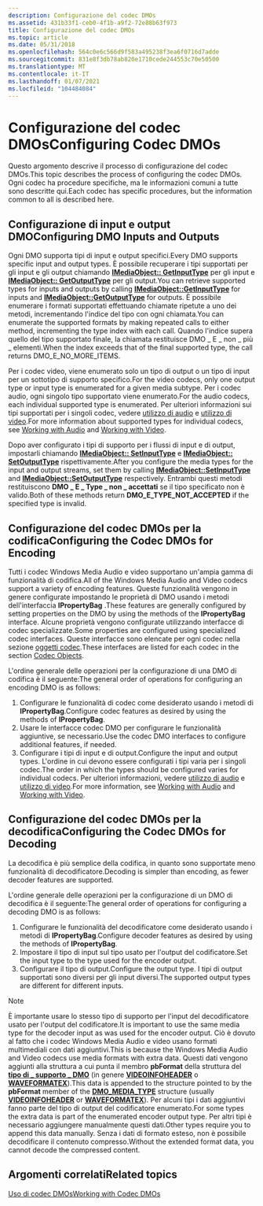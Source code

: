 ```yaml
---
description: Configurazione del codec DMOs
ms.assetid: 431b33f1-ceb0-4f1b-a9f2-72e88b63f973
title: Configurazione del codec DMOs
ms.topic: article
ms.date: 05/31/2018
ms.openlocfilehash: 564c0e6c566d9f583a495238f3ea6f0716d7adde
ms.sourcegitcommit: 831e8f3db78ab820e1710cede244553c70e50500
ms.translationtype: MT
ms.contentlocale: it-IT
ms.lasthandoff: 01/07/2021
ms.locfileid: "104484084"
---
```

# <a name="configuring-codec-dmos"></a><span data-ttu-id="50f0b-103">Configurazione del codec DMOs</span><span class="sxs-lookup"><span data-stu-id="50f0b-103">Configuring Codec DMOs</span></span>

<span data-ttu-id="50f0b-104">Questo argomento descrive il processo di configurazione del codec DMOs.</span><span class="sxs-lookup"><span data-stu-id="50f0b-104">This topic describes the process of configuring the codec DMOs.</span></span> <span data-ttu-id="50f0b-105">Ogni codec ha procedure specifiche, ma le informazioni comuni a tutte sono descritte qui.</span><span class="sxs-lookup"><span data-stu-id="50f0b-105">Each codec has specific procedures, but the information common to all is described here.</span></span>

## <a name="configuring-dmo-inputs-and-outputs"></a><span data-ttu-id="50f0b-106">Configurazione di input e output DMO</span><span class="sxs-lookup"><span data-stu-id="50f0b-106">Configuring DMO Inputs and Outputs</span></span>

<span data-ttu-id="50f0b-107">Ogni DMO supporta tipi di input e output specifici.</span><span class="sxs-lookup"><span data-stu-id="50f0b-107">Every DMO supports specific input and output types.</span></span> <span data-ttu-id="50f0b-108">È possibile recuperare i tipi supportati per gli input e gli output chiamando [**IMediaObject:: GetInputType**](/previous-versions/windows/desktop/api/mediaobj/nf-mediaobj-imediaobject-getinputtype) per gli input e [**IMediaObject:: GetOutputType**](/previous-versions/windows/desktop/api/mediaobj/nf-mediaobj-imediaobject-getoutputtype) per gli output.</span><span class="sxs-lookup"><span data-stu-id="50f0b-108">You can retrieve supported types for inputs and outputs by calling [**IMediaObject::GetInputType**](/previous-versions/windows/desktop/api/mediaobj/nf-mediaobj-imediaobject-getinputtype) for inputs and [**IMediaObject::GetOutputType**](/previous-versions/windows/desktop/api/mediaobj/nf-mediaobj-imediaobject-getoutputtype) for outputs.</span></span> <span data-ttu-id="50f0b-109">È possibile enumerare i formati supportati effettuando chiamate ripetute a uno dei metodi, incrementando l'indice del tipo con ogni chiamata.</span><span class="sxs-lookup"><span data-stu-id="50f0b-109">You can enumerate the supported formats by making repeated calls to either method, incrementing the type index with each call.</span></span> <span data-ttu-id="50f0b-110">Quando l'indice supera quello del tipo supportato finale, la chiamata restituisce DMO \_ E \_ non \_ più \_ elementi.</span><span class="sxs-lookup"><span data-stu-id="50f0b-110">When the index exceeds that of the final supported type, the call returns DMO\_E\_NO\_MORE\_ITEMS.</span></span>

<span data-ttu-id="50f0b-111">Per i codec video, viene enumerato solo un tipo di output o un tipo di input per un sottotipo di supporto specifico.</span><span class="sxs-lookup"><span data-stu-id="50f0b-111">For the video codecs, only one output type or input type is enumerated for a given media subtype.</span></span> <span data-ttu-id="50f0b-112">Per i codec audio, ogni singolo tipo supportato viene enumerato.</span><span class="sxs-lookup"><span data-stu-id="50f0b-112">For the audio codecs, each individual supported type is enumerated.</span></span> <span data-ttu-id="50f0b-113">Per ulteriori informazioni sui tipi supportati per i singoli codec, vedere [utilizzo di audio](workingwithaudio.md) e [utilizzo di video](workingwithvideo.md).</span><span class="sxs-lookup"><span data-stu-id="50f0b-113">For more information about supported types for individual codecs, see [Working with Audio](workingwithaudio.md) and [Working with Video](workingwithvideo.md).</span></span>

<span data-ttu-id="50f0b-114">Dopo aver configurato i tipi di supporto per i flussi di input e di output, impostarli chiamando [**IMediaObject:: SetInputType**](/previous-versions/windows/desktop/api/mediaobj/nf-mediaobj-imediaobject-setinputtype) e [**IMediaObject:: SetOutputType**](/previous-versions/windows/desktop/api/mediaobj/nf-mediaobj-imediaobject-setoutputtype) rispettivamente.</span><span class="sxs-lookup"><span data-stu-id="50f0b-114">After you configure the media types for the input and output streams, set them by calling [**IMediaObject::SetInputType**](/previous-versions/windows/desktop/api/mediaobj/nf-mediaobj-imediaobject-setinputtype) and [**IMediaObject::SetOutputType**](/previous-versions/windows/desktop/api/mediaobj/nf-mediaobj-imediaobject-setoutputtype) respectively.</span></span> <span data-ttu-id="50f0b-115">Entrambi questi metodi restituiscono **DMO \_ E \_ Type \_ non \_ accettati** se il tipo specificato non è valido.</span><span class="sxs-lookup"><span data-stu-id="50f0b-115">Both of these methods return **DMO\_E\_TYPE\_NOT\_ACCEPTED** if the specified type is invalid.</span></span>

## <a name="configuring-the-codec-dmos-for-encoding"></a><span data-ttu-id="50f0b-116">Configurazione del codec DMOs per la codifica</span><span class="sxs-lookup"><span data-stu-id="50f0b-116">Configuring the Codec DMOs for Encoding</span></span>

<span data-ttu-id="50f0b-117">Tutti i codec Windows Media Audio e video supportano un'ampia gamma di funzionalità di codifica.</span><span class="sxs-lookup"><span data-stu-id="50f0b-117">All of the Windows Media Audio and Video codecs support a variety of encoding features.</span></span> <span data-ttu-id="50f0b-118">Queste funzionalità vengono in genere configurate impostando le proprietà di DMO usando i metodi dell'interfaccia **IPropertyBag** .</span><span class="sxs-lookup"><span data-stu-id="50f0b-118">These features are generally configured by setting properties on the DMO by using the methods of the **IPropertyBag** interface.</span></span> <span data-ttu-id="50f0b-119">Alcune proprietà vengono configurate utilizzando interfacce di codec specializzate.</span><span class="sxs-lookup"><span data-stu-id="50f0b-119">Some properties are configured using specialized codec interfaces.</span></span> <span data-ttu-id="50f0b-120">Queste interfacce sono elencate per ogni codec nella sezione [oggetti codec](codecobjects.md).</span><span class="sxs-lookup"><span data-stu-id="50f0b-120">These interfaces are listed for each codec in the section [Codec Objects](codecobjects.md).</span></span>

<span data-ttu-id="50f0b-121">L'ordine generale delle operazioni per la configurazione di una DMO di codifica è il seguente:</span><span class="sxs-lookup"><span data-stu-id="50f0b-121">The general order of operations for configuring an encoding DMO is as follows:</span></span>

1.  <span data-ttu-id="50f0b-122">Configurare le funzionalità di codec come desiderato usando i metodi di **IPropertyBag**.</span><span class="sxs-lookup"><span data-stu-id="50f0b-122">Configure codec features as desired by using the methods of **IPropertyBag**.</span></span>
2.  <span data-ttu-id="50f0b-123">Usare le interfacce codec DMO per configurare le funzionalità aggiuntive, se necessario.</span><span class="sxs-lookup"><span data-stu-id="50f0b-123">Use the codec DMO interfaces to configure additional features, if needed.</span></span>
3.  <span data-ttu-id="50f0b-124">Configurare i tipi di input e di output.</span><span class="sxs-lookup"><span data-stu-id="50f0b-124">Configure the input and output types.</span></span> <span data-ttu-id="50f0b-125">L'ordine in cui devono essere configurati i tipi varia per i singoli codec.</span><span class="sxs-lookup"><span data-stu-id="50f0b-125">The order in which the types should be configured varies for individual codecs.</span></span> <span data-ttu-id="50f0b-126">Per ulteriori informazioni, vedere [utilizzo di audio](workingwithaudio.md) e [utilizzo di video](workingwithvideo.md).</span><span class="sxs-lookup"><span data-stu-id="50f0b-126">For more information, see [Working with Audio](workingwithaudio.md) and [Working with Video](workingwithvideo.md).</span></span>

## <a name="configuring-the-codec-dmos-for-decoding"></a><span data-ttu-id="50f0b-127">Configurazione del codec DMOs per la decodifica</span><span class="sxs-lookup"><span data-stu-id="50f0b-127">Configuring the Codec DMOs for Decoding</span></span>

<span data-ttu-id="50f0b-128">La decodifica è più semplice della codifica, in quanto sono supportate meno funzionalità di decodificatore.</span><span class="sxs-lookup"><span data-stu-id="50f0b-128">Decoding is simpler than encoding, as fewer decoder features are supported.</span></span>

<span data-ttu-id="50f0b-129">L'ordine generale delle operazioni per la configurazione di un DMO di decodifica è il seguente:</span><span class="sxs-lookup"><span data-stu-id="50f0b-129">The general order of operations for configuring a decoding DMO is as follows:</span></span>

1.  <span data-ttu-id="50f0b-130">Configurare le funzionalità del decodificatore come desiderato usando i metodi di **IPropertyBag**.</span><span class="sxs-lookup"><span data-stu-id="50f0b-130">Configure decoder features as desired by using the methods of **IPropertyBag**.</span></span>
2.  <span data-ttu-id="50f0b-131">Impostare il tipo di input sul tipo usato per l'output del codificatore.</span><span class="sxs-lookup"><span data-stu-id="50f0b-131">Set the input type to the type used for the encoder output.</span></span>
3.  <span data-ttu-id="50f0b-132">Configurare il tipo di output.</span><span class="sxs-lookup"><span data-stu-id="50f0b-132">Configure the output type.</span></span> <span data-ttu-id="50f0b-133">I tipi di output supportati sono diversi per gli input diversi.</span><span class="sxs-lookup"><span data-stu-id="50f0b-133">The supported output types are different for different inputs.</span></span>

> [!Note]  
> <span data-ttu-id="50f0b-134">È importante usare lo stesso tipo di supporto per l'input del decodificatore usato per l'output del codificatore.</span><span class="sxs-lookup"><span data-stu-id="50f0b-134">It is important to use the same media type for the decoder input as was used for the encoder output.</span></span> <span data-ttu-id="50f0b-135">Ciò è dovuto al fatto che i codec Windows Media Audio e video usano formati multimediali con dati aggiuntivi.</span><span class="sxs-lookup"><span data-stu-id="50f0b-135">This is because the Windows Media Audio and Video codecs use media formats with extra data.</span></span> <span data-ttu-id="50f0b-136">Questi dati vengono aggiunti alla struttura a cui punta il membro **pbFormat** della struttura del [**tipo di \_ supporto \_ DMO**](/previous-versions/windows/desktop/api/mediaobj/ns-mediaobj-dmo_media_type) (in genere [**VIDEOINFOHEADER**](/previous-versions/windows/desktop/api/amvideo/ns-amvideo-videoinfoheader) o [**WAVEFORMATEX**](/previous-versions/dd757713(v=vs.85))).</span><span class="sxs-lookup"><span data-stu-id="50f0b-136">This data is appended to the structure pointed to by the **pbFormat** member of the [**DMO\_MEDIA\_TYPE**](/previous-versions/windows/desktop/api/mediaobj/ns-mediaobj-dmo_media_type) structure (usually [**VIDEOINFOHEADER**](/previous-versions/windows/desktop/api/amvideo/ns-amvideo-videoinfoheader) or [**WAVEFORMATEX**](/previous-versions/dd757713(v=vs.85))).</span></span> <span data-ttu-id="50f0b-137">Per alcuni tipi i dati aggiuntivi fanno parte del tipo di output del codificatore enumerato.</span><span class="sxs-lookup"><span data-stu-id="50f0b-137">For some types the extra data is part of the enumerated encoder output type.</span></span> <span data-ttu-id="50f0b-138">Per altri tipi è necessario aggiungere manualmente questi dati.</span><span class="sxs-lookup"><span data-stu-id="50f0b-138">Other types require you to append this data manually.</span></span> <span data-ttu-id="50f0b-139">Senza i dati di formato esteso, non è possibile decodificare il contenuto compresso.</span><span class="sxs-lookup"><span data-stu-id="50f0b-139">Without the extended format data, you cannot decode the compressed content.</span></span>

 

## <a name="related-topics"></a><span data-ttu-id="50f0b-140">Argomenti correlati</span><span class="sxs-lookup"><span data-stu-id="50f0b-140">Related topics</span></span>

<dl> <dt>

[<span data-ttu-id="50f0b-141">Uso di codec DMOs</span><span class="sxs-lookup"><span data-stu-id="50f0b-141">Working with Codec DMOs</span></span>](workingwithcodecdmos.md)
</dt> </dl>

 

 
